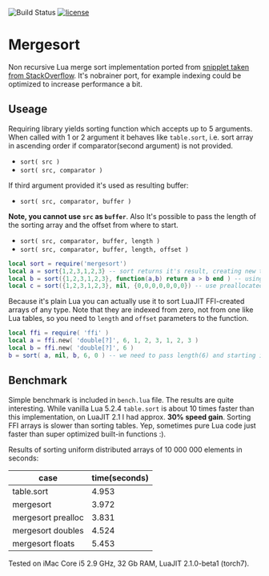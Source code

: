 ![Build Status](https://travis-ci.org/iskolbin/lmergesort.svg?branch=master)
[![license](https://img.shields.io/badge/license-public%20domain-blue.svg)]()

Mergesort
=========

Non recursive Lua merge sort implementation ported from
[snipplet taken from StackOverflow](http://stackoverflow.com/a/17957133).
It's nobrainer port, for example indexing could be optimized to increase
performance a bit.

Useage
------

Requiring library yields sorting function which accepts up to 5 arguments.
When called with 1 or 2 argument it behaves like `table.sort`, i.e. sort
array in ascending order if comparator(second argument) is not provided.

* `sort( src )`
* `sort( src, comparator )`

If third argument provided it's used as resulting buffer:

* `sort( src, comparator, buffer )`

**Note, you cannot use `src` as `buffer`**. Also It's possible to
pass the length of the sorting array and the offset from where to start.

* `sort( src, comparator, buffer, length )`
* `sort( src, comparator, buffer, length, offset )`

```lua
local sort = require('mergesort')
local a = sort{1,2,3,1,2,3} -- sort returns it's result, creating new table
local b = sort({1,2,3,1,2,3}, function(a,b) return a > b end ) -- using custom comparator
local c = sort({1,2,3,1,2,3}, nil, {0,0,0,0,0,0,0}) -- use preallocated buffer 
```

Because it's plain Lua you can actually use it to sort LuaJIT FFI-created arrays
of any type. Note that they are indexed from zero, not from one like Lua tables,
so you need to `length` and `offset` parameters to the function.

```lua
local ffi = require( 'ffi' )
local a = ffi.new( 'double[?]', 6, 1, 2, 3, 1, 2, 3 )
local b = ffi.new( 'double[?]', 6 )
b = sort( a, nil, b, 6, 0 ) -- we need to pass length(6) and starting index(0)
```

Benchmark
---------

Simple benchmark is included in `bench.lua` file. The results are quite
interesting. While vanilla Lua 5.2.4 `table.sort` is about 10 times faster
than this implementation, on LuaJIT 2.1 I had approx. __30% speed gain__.
Sorting FFI arrays is slower than sorting tables. Yep, sometimes pure Lua
code just faster than super optimized built-in functions :).

Results of sorting uniform distributed arrays of 10 000 000 elements in seconds:

case               | time(seconds)
-------------------|--------------
table.sort         | 4.953
mergesort          | 3.972
mergesort prealloc | 3.831
mergesort doubles  | 4.524
mergesort floats   | 5.453

Tested on iMac Core i5 2.9 GHz, 32 Gb RAM, LuaJIT 2.1.0-beta1 (torch7).

